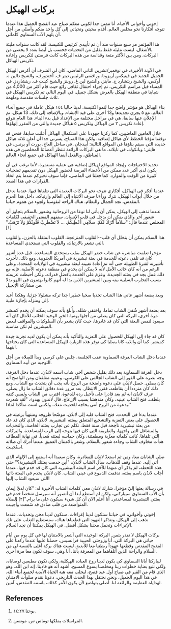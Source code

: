 # بركات الهيكل

إخوتي وأخواتي الأحباء، أنا ممتن جدا لكوني معكم صباح عيد الفصح الجميل هذا عندما
تتوجه أفكارنا نحو مخلص العالم. أقدم محبتي وتحياتي إلى كل واحد منكم وأصلي من
أجل أن يلهم الآب السماوي كلماتي.

هذا المؤتمر مر سبع سنوات منذ أن تم تأييدي كرئيس للكنيسة. لقد كانت سنوات مليئة
بالأشغال، ليست مليئة فقط بقليل من التحديات فحسب بل أيضا بعدد لا يحصى من
البركات. ومن بين الأكثر متعة وقداسة من هذه البركات كانت فرصتي لتكريس وإعادة
تكريس الهياكل.

في الآونة الأخيرة، في نوفمبر/تشرين الثاني الماضي، كان لي الشرف أن أكرس الهيكل
الجميل الجديد في فينيكس أريزونا. ورافقني الرئيس ديتر ف. أختدورف، والشيخ دالين
ه. أوكس، والشيخ ريتشارد ج. ماينز، والشيخ لين غ. روبنز والشيخ كينت ف. ريتشاردز.
في المساء قبل مراسم التكريس، تم إجراء احتفال ثقافي رائع حيث قام أكثر من 4,000
من شبابنا في منطقة الهيكل بالعرض بشكل جميل. في اليوم التالي تم تكريس الهيكل في
ثلاث جلسات مقدسة وملهمة.

بناء الهياكل هو مؤشر واضح جدا لنمو الكنيسة. لدينا حاليا ١٤٤ هيكل عاملة في جميع
أنحاء العالم، مع ٥ يجري تجديدها و13 أخرى على قيد الإنشاء. وبالإضافة إلى ذلك،
13 هيكل، تم الإعلان عنها سابقا، هي في مراحل مختلفة من الإعداد قبل بدء البناء.
هذا العام نتوقع إعادة تكريس ٢ من الهياكل وتكريس ٥ هياكل جديدة والتي من المقرر
إنهاؤها.

خلال العامين الماضيين، كما ركزنا جهودنا على استكمال الهياكل أُعلنت سابقا، فنحن
قد توقفنا مؤقتا الخطط لأي هياكل إضافية. ولكن هذا الصباح، يسرني جدا أن أعلن
ثلاثة هياكل جديدة التي سيتم بناؤها في المواقع التالية: أبيدجان، في ساحل العاج،
بورت أو برنس، في هايتي؛ وبانكوك، في تايلاند. ما هي البركات الرائعة تنتظر
أعضائنا المخلصين في هذه المناطق، وبالفعل أينما الهياكل في جميع أنحاء العالم.

تحديد الاحتياجات وإيجاد المواقع لهياكل إضافية هي عملية مستمرة، لأننا نرغب في
أن يكون لدى أكبر عدد ممكن من الأعضاء الفرصة لحضور الهيكل دون تقديمهم تضحيات
كبيرة من الوقت والموارد. كما فعلنا في الماضي، فإننا سوف نخبركم عندما يتم اتخاذ
القرارات في هذا الصدد.

عندما أفكر في الهياكل، أفكاري تتوجه نحو البركات العديدة التي نتلقاها فيها.
عندما ندخل من خلال أبواب الهيكل، نترك وراءنا صرف الانتباه إلى العالم وارتباكه.
داخل هذا الحرم المقدس، نجد الجمال والنظام. هناك الراحة لنفوسنا ولجوء من هموم
حياتنا.

عندما نذهب إلى الهيكل، يمكن أن يأتي لنا نوعا من الروحانية وشعور بالسلام يتجاوز
أي شعور آخر والذي يمكن أن يدخل في قلب الإنسان. سنفهم المعنى الحقيقي لكلمات
المخلص عندما قال: "سلاَماً أَتْرُكُ لَكُمْ. سلاَمِي أُعْطِيكُمْ. ... لاَ
تَضْطَرِبْ قُلُوبُكُمْ وَلاَ تَرْهَبْ."[١]

هذا السلام يمكن أن يتخلل أي قلب--القلوب المنزعجة، القلوب المثقلة بالحزن،
والقلوب التي تشعر بالارتباك، والقلوب التي تستجدي المساعدة.

مؤخرا تعلمت مباشرة عن شاب حضر الهيكل بقلب يستجدي المساعدة. قبل عدة أشهر كان قد
تلقى دعوته للخدمة في بعثة تبشيرية في أمريكا الجنوبية. ومع ذلك، تأخرت تأشيرته
لفترة الطويلة حتى أنه تم إعادة تعيينه لبعثة تبشيرية في الولايات المتحدة. وعلى
الرغم من أنه كان خائب الأمل لأنه لا يمكن أن يخدم في منطقة دعوته الأصلية، فإنه
مع ذلك عمل بجد في بعثته الجديدة، وعزمَ على الخدمة بأفضل قدراته. ولكن أحبطت
عزيمته بسبب التجارب السلبية بينه وبين المبشرين الذين بدا له أنهم كانوا يهتمون
في اللهو بدلا من مشاركة الإنجيل.

وبعد بضعة أشهر عانى هذا الشاب تحديا صحيا خطيرا جدا تركه مشلولا جزئيا، وهكذا
أعيد إلى ومنزله بإجازة طبية.

بعد بضعة أشهر شُفيَ الشاب تماما، واختفى شلله. وأُبلغ بأنه سوف يمكنه أن يخدم
كمبشر مرة أخرى، البركة التي كان يصلي من أجلها يوميا. الخبر الوحيد الخائب
للآمال كان أنه سيعود لنفس البعثة التي كان قد غادرها، حيث كان يشعر بأن
السلوكيات والمواقف لبعض المبشرين لم تكن مناسبة.

كان قد جاء إلى الهيكل للحصول على التعزية والتأكيد بأنه يمكن أن يكون لديه تجربة
جيدة كمبشر. كما أن والدَيه كانا يصليا كي توفر هذه الزيارة للهيكل المساعدة التي
كان يحتاجها ابنهما.

عندما دخل الشاب الغرفة السماوية عقب الجلسة، جلس على كرسي وبدأ للصلاة من أجل
التوجيه من أبيه السماوي.

دخل الغرفة السماوية بعد ذلك بقليل شخص آخر، شاب اسمه لاندُن. عندما دخل الغرفة،
وجه بصره على الفور إلى الشاب الجالس على الكرسي، وعينيه مغلقتان ومن الواضح أنه
كان يصلي. حصل لاندُن على دعوة واضحة من الروح بأنه يجب أن يتحدث مع الشاب. ومع
ذلك كان مترددا أن يقاطعه، فقرر الانتظار. بعد مرور عدة دقائق الشاب ما زال يصلي.
عرف لاندُن انه لم يعد قادرا على تأجيل رده للدعوة. اقترب من الشاب ولمس كتفه
بلطف. فتح الشاب عينيه، وكان مندهشا بسبب الإزعاج. قال لاندون بهدوء، "لقد شعرت
بدعوة من الروح أنني بحاجة للحديث معك، ولكنني لست متأكدا لماذا."

عندما بدءا في التحدث، فتح الشاب قلبه إلى لاندُن، موضّحا ظروفه ومنتهياً برغبته
في الحصول على بعض التعزية والتشجيع المتعلق ببعثته التبشيرية. لاندُن، الذي كان
قد عاد من بعثة تبشيرية ناجحة قبل سنة فقط، تكلم عن تجارب بعثته الخاصة،
والتحديات والمشاغل التي واجهها، والطريقة التي كان فيها يتوجه إلى الرب
للمساعدة، والبركات التي تلقاها. كانت كلماته معزّية ومطمئنة، وكان حماسه لبعثته
مُعدياً. في نهاية المطاف هدأت مخاوف الشاب وجاءه شعور بالسلام. وشعر بالامتنان
العميق عندما أدرك أن صلاته استُجيبت.

صلى الشابان معا، ومن ثم استعدّ لاندُن للمغادرة، وكان سعيدا أنه استمع إلى
الإلهام الذي أتى إليه. عندما وقف للذهاب، سأل الشاب لاندُن، "أين خدمت بعثتك
التبشيرية؟" حتى هذه اللحظة، لم يذكر أي منهما للآخر اسم البعثة التبشيرية التي
كان قد خدم فيها. عندما أجاب لاندُن باسم بعثته، تدفقت الدموع في عيني الشاب. كان
لاندُن يخدم في البعثة ذاتها التي سيعود الشاب إليها!

في رسالة بعثها إليّ مؤخرا، شارك لاندُن معي كلمات الشاب الأخيرة له: "كان لديَّ
إيمان بأن الآب السماوي سيباركني، ولكن لم أستطع أبدا أن أتصور أنه سيرسل شخصاً
خدم في بعثتي التبشيرية لمساعدتي. أنا أعلم الآن أن كل شيء سيكون على ما
يرام."[٢] الصلاة المتواضعة من قلب صادق قد سُمعت وأُجيبت.

إخوتي وأخواتي، في حياتنا ستكون لدينا إغراءات. ستكون لدينا محن وتحديات. عندما
نذهب إلى الهيكل، ونتذكر العهود التي قطعناها هناك، سنستطيع التغلب على تلك
الإغراءات وتحمل محننا بشكل أفضل. في الهيكل يمكننا أن نجد السلام.

بركات الهيكل لا تقدر بثمن. البركة الوحيدة التي أشعر بالامتنان لها في كل يوم من
أيام حياتي هي البركة التي، أنا وزوجتي الحبيبة فرانسيس، حصلنا عليها عندما ركعنا
على المذبح المقدس وقطعها عهوداً ربطتنا معا للأبدية. ليست هناك بركة أغلى
بالنسبة لي من السلام والراحة الذين أتلقاهما من المعرفة بأننا، أنا وهي، سوف
نكون معا مرة أخرى.

ليباركنا أبانا السماوي كي يكون لدينا روح العبادة الهيكلية، ولكي نكون مطيعين
لوصاياه، ولكي نتبع بعناية خطوات ربنا ومخلصنا يسوع المسيح. أشهد أنه هو فادينا.
إنه ابن الله. وهو الذي قام من القبر في صباح أول عيد فصح، ليجلب معه هبة الحياة
الأبدية لجميع أبناء الله. في هذا اليوم الجميل، ونحن نحتفل بهذا الحدث التاريخي،
دعونا نقدم صلوات الامتنان لهداياه العظيمة والرائعة لنا. أصلي بتواضع لأن يكون
الأمر كذلك، باسمه المقدس، آمين.

## References

  1.  [يوحنا ١٤:٢٧](https://www.lds.org/scriptures/nt/john/14.27?lang=ara#26).

  2.  المراسلات يملكها توماس س. مونسن.

